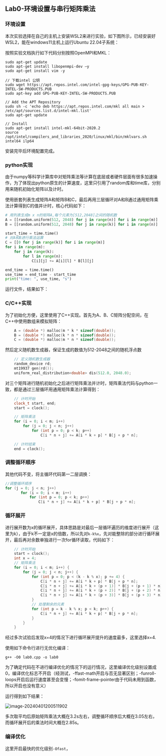 ## Lab0-环境设置与串行矩阵乘法

### 环境设置

本次实验选择在自己的主机上安装WSL2来进行实验，如下图所示，已经安装好WSL2，能在windows11主机上运行Ubuntu 22.04子系统：



按照实验文档执行如下代码分别按照OpenMPI和MKL：

```shell
sudo apt-get update
sudo apt-get install libopenmpi-dev –y
sudo apt-get install vim -y
```

```shell
// 下载intel 公钥
sudo wget https://apt.repos.intel.com/intel-gpg-keys/GPG-PUB-KEY-INTEL-SW-PRODUCTS.PUB
sudo apt-key add GPG-PUB-KEY-INTEL-SW-PRODUCTS.PUB

// Add the APT Repository
sudo sh -c 'echo deb https://apt.repos.intel.com/mkl all main > /etc/apt/sources.list.d/intel-mkl.list'
sudo apt-get update

// Install 
sudo apt-get install intel-mkl-64bit-2020.2
source /opt/intel/compilers_and_libraries_2020/linux/mkl/bin/mklvars.sh intel64 ilp64

```

安装完毕后环境配置完成。



### python实现

由于numpy等科学计算库中对矩阵乘法等计算在底层或者硬件层面有很多加速操作，为了体现出python原生的计算速度，这里只引用了random库和time库，分别用来随机初始化矩阵以及计时。

使用嵌套列表生成矩阵A和矩阵B和C，最后再用三层循环对A和B通过通用矩阵乘法计算得到C的值并计时，核心代码如下：

```python
# 用列表生成m x n的矩阵A,每个元素为[512,2048]之间的随机数
A = [[random.uniform(512, 2048) for j in range(n)] for i in range(m)]
B = [[random.uniform(512, 2048) for j in range(k)] for i in range(n)]

start_time = time.time()
# 对A和B进行乘法运算
C = [[0 for j in range(k)] for i in range(m)]
for i in range(m):
    for j in range(k):
        for l in range(n):
            C[i][j] += A[i][l] * B[l][j]

end_time = time.time()
use_time = end_time - start_time
print("time: ", use_time, "s")
```

运行文件，结果如下：





### C/C++实现

为了初始化方便，这里使用了C++实现。首先为A、B、C矩阵分配空间，在C++中使用数组来模拟矩阵：

```C++
    A = (double *) malloc(m * k * sizeof(double));
    B = (double *) malloc(k * n * sizeof(double));
    C = (double *) malloc(m * n * sizeof(double));
```

然后定义随机数生成器，保证生成的数值为512-2048之间的随机浮点数

```C++
    // 定义随机数生成器
    random_device rd;
    mt19937 gen(rd());
    uniform_real_distribution<double> dis(512.0, 2048.0);
```

对三个矩阵进行随机初始化之后进行矩阵乘法并计时，矩阵乘法代码与python一致，都是通过三层循环用通用矩阵乘法计算得到：

```C++
    // 计时开始
    clock_t start, end;
    start = clock();

    // 矩阵乘法
    for (i = 0; i < m; i++)
        for (j = 0; j < n; j++)
            for (int p = 0; p < k; p++)
                C[i * n + j] += A[i * k + p] * B[j + p * n];

    // 计时结束
    end = clock();
```



### 调整循环顺序

其他代码不变，将主循环代码第一二层调换：

```C++
//调整循环顺序   
for (j = 0; j < n; j++)
       for (i = 0; i < m; i++)
           for (int p = 0; p < k; p++)
               C[i * n + j] += A[i * k + p] * B[j + p * n];
```



### 循环展开

进行展开数为x的循环展开，具体思路是对最后一层循环遍历的维度进行展开（这里为k），由于k不一定是x的倍数，所以先对`k-k%x`，先对能整除的部分进行循环展开，最后再对余数单独进行一次for循环读取，代码如下：

```C++
    // 计时开始
    start = clock();
    int x = 4;
    // 矩阵乘法
    for (i = 0; i < m; i++) {
        for (j = 0; j < n; j++) {
            for (int p = 0; p < (k - k % x); p += 4) {
                C[i * n + j] += A[i * k + p] * B[j + p * n];
                C[i * n + j] += A[i * k + (p + 1)] * B[j + (p + 1) * n];
                C[i * n + j] += A[i * k + (p + 2)] * B[j + (p + 2) * n];
                C[i * n + j] += A[i * k + (p + 3)] * B[j + (p + 3) * n];
            }
            // 处理剩余的元素
            for (int p = k - k % x; p < k; p++) {
                C[i * n + j] += A[i * k + p] * B[j + p * n];
            }
        }
    }
```

经过多次试验后发现x=4的情况下进行循环展开提升的速度最多，这里选择x=4.



使用如下命令行进行无优化编译：

```shell
g++ -O0 lab0.cpp -o lab0
```

为了确定代码在不进行编译优化的情况下的运行情况，这里编译优化级别设置成0，编译优化标志不开启（经测试，-ffast-math开启与否无显著区别；-funroll-loops开启后运行速度甚至会变慢；-fomit-frame-pointer由于代码未用到函数，所以开启也没有意义）

运行得到如下结果：

![image-20240401200511902](/Users/liuguanlin/Github/Communication-theory/并行程序设计与算法/实验作业/lab0/assets/image-20240401200511902.png)

多次取平均后原始矩阵乘法大概在3.2s左右，调整循环顺序后大概在3.05左右，而循环展开后的乘法时间大概在2.85s。



### 编译优化

这里开启最快的优化级别`-Ofast`，